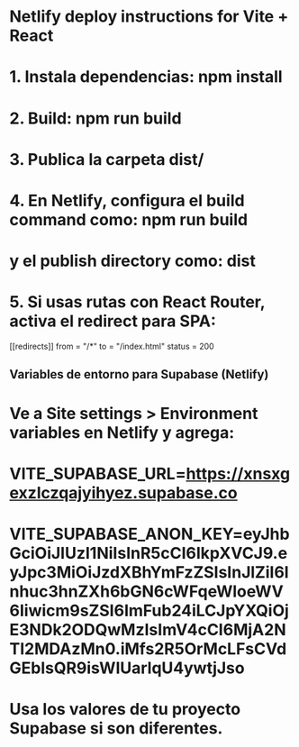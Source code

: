 # Netlify deploy instructions for Vite + React

# 1. Instala dependencias: npm install

# 2. Build: npm run build

# 3. Publica la carpeta dist/

# 4. En Netlify, configura el build command como: npm run build

# y el publish directory como: dist

# 5. Si usas rutas con React Router, activa el redirect para SPA:

[[redirects]]
from = "/\*"
to = "/index.html"
status = 200

##

## Variables de entorno para Supabase (Netlify)

##

# Ve a Site settings > Environment variables en Netlify y agrega:

# VITE_SUPABASE_URL=https://xnsxgexzlczqajyihyez.supabase.co

# VITE_SUPABASE_ANON_KEY=eyJhbGciOiJIUzI1NiIsInR5cCI6IkpXVCJ9.eyJpc3MiOiJzdXBhYmFzZSIsInJlZiI6Inhuc3hnZXh6bGN6cWFqeWloeWV6Iiwicm9sZSI6ImFub24iLCJpYXQiOjE3NDk2ODQwMzIsImV4cCI6MjA2NTI2MDAzMn0.iMfs2R5OrMcLFsCVdGEblsQR9isWIUarlqU4ywtjJso

# Usa los valores de tu proyecto Supabase si son diferentes.
